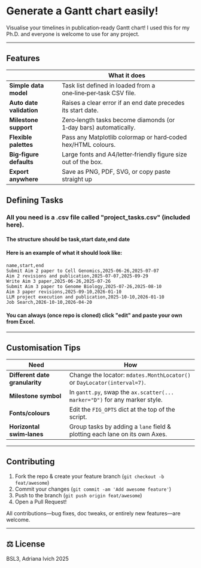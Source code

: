 # Generate a Gantt chart easily!

Visualise your timelines in publication‑ready Gantt chart! I used this for my Ph.D. and everyone is welcome to use for any project.

---

## Features

|                          | What it does                                                                 |
| ------------------------ | ---------------------------------------------------------------------------- |
| **Simple data model**    | Task list defined in loaded from a one‑line‑per‑task CSV file.               |
| **Auto date validation** | Raises a clear error if an end date precedes its start date.                 |
| **Milestone support**    | Zero‑length tasks become diamonds (or 1‑day bars) automatically.             |
| **Flexible palettes**    | Pass any Matplotlib colormap or hard‑coded hex/HTML colours.                 |
| **Big‑figure defaults**  | Large fonts and A4/letter‑friendly figure size out of the box.               |
| **Export anywhere**      | Save as PNG, PDF, SVG, or copy paste straight up                             |

## Defining Tasks

### All you need is a .csv file called "project_tasks.csv" (included here).
#### The structure should be task,start date,end date
#### Here is an example of what it should look like:

```csv
name,start,end
Submit Aim 2 paper to Cell Genomics,2025‑06‑26,2025‑07‑07
Aim 2 revisions and publication,2025‑07‑07,2025‑09‑29
Write Aim 3 paper,2025‑06‑26,2025‑07‑26
Submit Aim 3 paper to Genome Biology,2025‑07‑26,2025‑08‑10
Aim 3 paper revisions,2025‑09‑10,2026‑01‑10
LLM project execution and publication,2025‑10‑10,2026‑01‑10
Job Search,2026‑10‑10,2026‑04‑20
```

#### You can always (once repo is cloned) click "edit" and paste your own from Excel.

---

## Customisation Tips

| Need                           | How                                                                        |
| ------------------------------ | -------------------------------------------------------------------------- |
| **Different date granularity** | Change the locator: `mdates.MonthLocator()` or `DayLocator(interval=7)`.   |
| **Milestone symbol**           | In `gantt.py`, swap the `ax.scatter(... marker="D")` for any marker style. |
| **Fonts/colours**              | Edit the `FIG_OPTS` dict at the top of the script.                         |
| **Horizontal swim‑lanes**      | Group tasks by adding a `lane` field & plotting each lane on its own Axes. |

---

## Contributing

1. Fork the repo & create your feature branch (`git checkout -b feat/awesome`)
2. Commit your changes (`git commit -am 'Add awesome feature'`)
3. Push to the branch (`git push origin feat/awesome`)
4. Open a Pull Request!

All contributions—bug fixes, doc tweaks, or entirely new features—are welcome.

---

## ⚖️ License

BSL3, Adriana Ivich 2025
